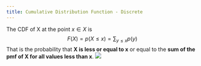 ```yaml
---
title: Cumulative Distribution Function - Discrete
---
```


The CDF of X at the point $x \in X$ is $$F(X)=p(X \leq x)=\sum_{y \leq x} p(y)$$
That is the probability that **X is less or equal to x** or equal to the **sum of the pmf of X for all values less than x**.
![](../attachments/screenshot-2024-02-26-at-213100.png)